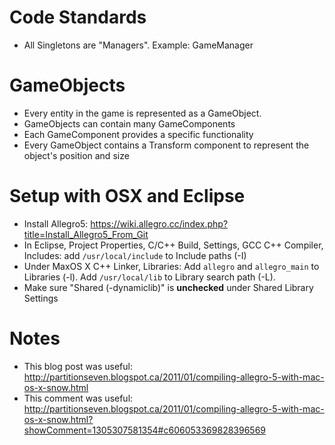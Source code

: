 Code Standards
=============
- All Singletons are "Managers". Example: GameManager

GameObjects
==========
- Every entity in the game is represented as a GameObject.
- GameObjects can contain many GameComponents
- Each GameComponent provides a specific functionality 
- Every GameObject contains a Transform component to represent the object's position and size

Setup with OSX and Eclipse
=====================
- Install Allegro5: https://wiki.allegro.cc/index.php?title=Install_Allegro5_From_Git
- In Eclipse, Project Properties, C/C++ Build, Settings, GCC C++ Compiler, Includes: add `/usr/local/include` to Include paths (-I)
- Under MaxOS X C++ Linker, Libraries: Add `allegro` and `allegro_main` to Libraries (-l). Add `/usr/local/lib` to Library search path (-L).
- Make sure "Shared (-dynamiclib)" is **unchecked** under Shared Library Settings

Notes
=====
- This blog post was useful: http://partitionseven.blogspot.ca/2011/01/compiling-allegro-5-with-mac-os-x-snow.html
- This comment was useful: http://partitionseven.blogspot.ca/2011/01/compiling-allegro-5-with-mac-os-x-snow.html?showComment=1305307581354#c606053369828396569